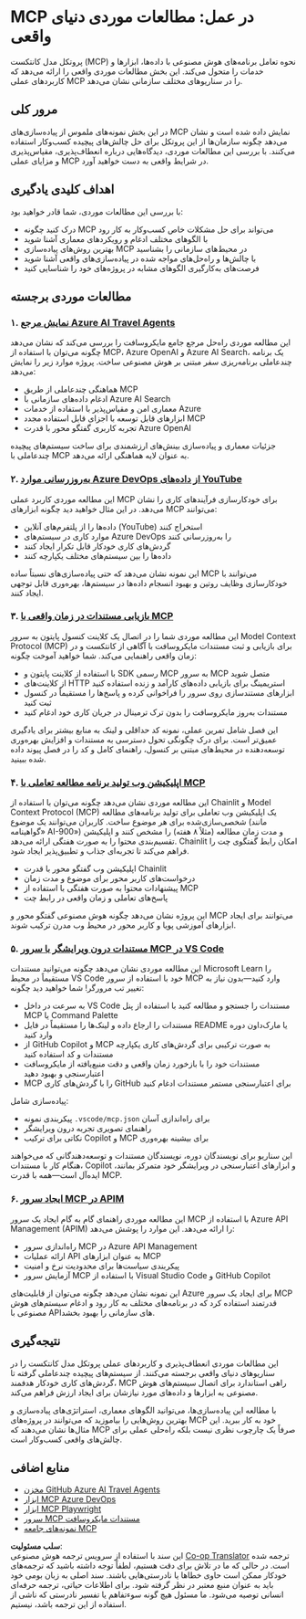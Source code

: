 <!--
CO_OP_TRANSLATOR_METADATA:
{
  "original_hash": "6940b1e931e51821b219aa9dcfe8c4ee",
  "translation_date": "2025-06-23T10:59:10+00:00",
  "source_file": "09-CaseStudy/README.md",
  "language_code": "fa"
}
-->
# MCP در عمل: مطالعات موردی دنیای واقعی

پروتکل مدل کانتکست (MCP) نحوه تعامل برنامه‌های هوش مصنوعی با داده‌ها، ابزارها و خدمات را متحول می‌کند. این بخش مطالعات موردی واقعی را ارائه می‌دهد که کاربردهای عملی MCP را در سناریوهای مختلف سازمانی نشان می‌دهد.

## مرور کلی

در این بخش نمونه‌های ملموس از پیاده‌سازی‌های MCP نمایش داده شده است و نشان می‌دهد چگونه سازمان‌ها از این پروتکل برای حل چالش‌های پیچیده کسب‌وکار استفاده می‌کنند. با بررسی این مطالعات موردی، دیدگاه‌هایی درباره انعطاف‌پذیری، مقیاس‌پذیری و مزایای عملی MCP در شرایط واقعی به دست خواهید آورد.

## اهداف کلیدی یادگیری

با بررسی این مطالعات موردی، شما قادر خواهید بود:

- درک کنید چگونه MCP می‌تواند برای حل مشکلات خاص کسب‌وکار به کار رود
- با الگوهای مختلف ادغام و رویکردهای معماری آشنا شوید
- بهترین روش‌های پیاده‌سازی MCP در محیط‌های سازمانی را بشناسید
- با چالش‌ها و راه‌حل‌های مواجه شده در پیاده‌سازی‌های واقعی آشنا شوید
- فرصت‌های به‌کارگیری الگوهای مشابه در پروژه‌های خود را شناسایی کنید

## مطالعات موردی برجسته

### ۱. [نمایش مرجع Azure AI Travel Agents](./travelagentsample.md)

این مطالعه موردی راه‌حل مرجع جامع مایکروسافت را بررسی می‌کند که نشان می‌دهد چگونه می‌توان با استفاده از MCP، Azure OpenAI و Azure AI Search، یک برنامه چندعاملی برنامه‌ریزی سفر مبتنی بر هوش مصنوعی ساخت. پروژه موارد زیر را نمایش می‌دهد:

- هماهنگی چندعاملی از طریق MCP  
- ادغام داده‌های سازمانی با Azure AI Search  
- معماری امن و مقیاس‌پذیر با استفاده از خدمات Azure  
- ابزارهای قابل توسعه با اجزای قابل استفاده مجدد MCP  
- تجربه کاربری گفتگو محور با قدرت Azure OpenAI  

جزئیات معماری و پیاده‌سازی بینش‌های ارزشمندی برای ساخت سیستم‌های پیچیده چندعاملی با MCP به عنوان لایه هماهنگی ارائه می‌دهد.

### ۲. [به‌روزرسانی موارد Azure DevOps از داده‌های YouTube](./UpdateADOItemsFromYT.md)

این مطالعه موردی کاربرد عملی MCP برای خودکارسازی فرآیندهای کاری را نشان می‌دهد. در این مثال خواهید دید چگونه ابزارهای MCP می‌توانند:

- داده‌ها را از پلتفرم‌های آنلاین (YouTube) استخراج کنند  
- موارد کاری در سیستم‌های Azure DevOps را به‌روزرسانی کنند  
- گردش‌های کاری خودکار قابل تکرار ایجاد کنند  
- داده‌ها را بین سیستم‌های مختلف یکپارچه کنند  

این نمونه نشان می‌دهد که حتی پیاده‌سازی‌های نسبتاً ساده MCP می‌توانند با خودکارسازی وظایف روتین و بهبود انسجام داده‌ها در سیستم‌ها، بهره‌وری قابل توجهی ایجاد کنند.

### ۳. [بازیابی مستندات در زمان واقعی با MCP](./docs-mcp/README.md)

این مطالعه موردی شما را در اتصال یک کلاینت کنسول پایتون به سرور Model Context Protocol (MCP) برای بازیابی و ثبت مستندات مایکروسافت با آگاهی از کانتکست و در زمان واقعی راهنمایی می‌کند. شما خواهید آموخت چگونه:

- با استفاده از کلاینت پایتون و SDK رسمی MCP به سرور MCP متصل شوید  
- از کلاینت‌های HTTP استریمینگ برای بازیابی داده‌های کارآمد و زنده استفاده کنید  
- ابزارهای مستندسازی روی سرور را فراخوانی کرده و پاسخ‌ها را مستقیماً در کنسول ثبت کنید  
- مستندات به‌روز مایکروسافت را بدون ترک ترمینال در جریان کاری خود ادغام کنید  

این فصل شامل تمرین عملی، نمونه کد حداقلی و لینک به منابع بیشتر برای یادگیری عمیق‌تر است. برای درک چگونگی تحول دسترسی به مستندات و افزایش بهره‌وری توسعه‌دهنده در محیط‌های مبتنی بر کنسول، راهنمای کامل و کد را در فصل پیوند داده شده ببینید.

### ۴. [اپلیکیشن وب تولید برنامه مطالعه تعاملی با MCP](./docs-mcp/README.md)

این مطالعه موردی نشان می‌دهد چگونه می‌توان با استفاده از Chainlit و Model Context Protocol (MCP) یک اپلیکیشن وب تعاملی برای تولید برنامه‌های مطالعه شخصی‌سازی‌شده برای هر موضوع ساخت. کاربران می‌توانند یک موضوع (مانند «گواهینامه AI-900») و مدت زمان مطالعه (مثلاً ۸ هفته) را مشخص کنند و اپلیکیشن تقسیم‌بندی محتوا را به صورت هفتگی ارائه می‌دهد. Chainlit امکان رابط گفتگوی چت را فراهم می‌کند تا تجربه‌ای جذاب و تطبیق‌پذیر ایجاد شود.

- اپلیکیشن وب گفتگو محور با قدرت Chainlit  
- درخواست‌های کاربر محور برای موضوع و مدت زمان  
- پیشنهادات محتوا به صورت هفتگی با استفاده از MCP  
- پاسخ‌های تعاملی و زمان واقعی در رابط چت  

این پروژه نشان می‌دهد چگونه هوش مصنوعی گفتگو محور و MCP می‌توانند برای ایجاد ابزارهای آموزشی پویا و کاربر محور در محیط وب مدرن ترکیب شوند.

### ۵. [مستندات درون ویرایشگر با سرور MCP در VS Code](./docs-mcp/README.md)

این مطالعه موردی نشان می‌دهد چگونه می‌توانید مستندات Microsoft Learn را مستقیماً در محیط VS Code خود با استفاده از سرور MCP وارد کنید—بدون نیاز به تغییر تب مرورگر! شما خواهید دید چگونه:

- به سرعت در داخل VS Code مستندات را جستجو و مطالعه کنید با استفاده از پنل MCP یا Command Palette  
- مستندات را ارجاع داده و لینک‌ها را مستقیماً در فایل README یا مارک‌داون دوره وارد کنید  
- از GitHub Copilot و MCP به صورت ترکیبی برای گردش‌های کاری یکپارچه مستندات و کد استفاده کنید  
- مستندات خود را با بازخورد زمان واقعی و دقت منبع‌یافته از مایکروسافت اعتبارسنجی و بهبود دهید  
- MCP را با گردش‌های کاری GitHub برای اعتبارسنجی مستمر مستندات ادغام کنید  

پیاده‌سازی شامل:  
- پیکربندی نمونه `.vscode/mcp.json` برای راه‌اندازی آسان  
- راهنمای تصویری تجربه درون ویرایشگر  
- نکاتی برای ترکیب Copilot و MCP برای بیشینه بهره‌وری  

این سناریو برای نویسندگان دوره، نویسندگان مستندات و توسعه‌دهندگانی که می‌خواهند هنگام کار با مستندات، Copilot و ابزارهای اعتبارسنجی در ویرایشگر خود متمرکز بمانند، ایده‌آل است—همه با قدرت MCP.

### ۶. [ایجاد سرور MCP در APIM](./apimsample.md)

این مطالعه موردی راهنمای گام به گام ایجاد یک سرور MCP با استفاده از Azure API Management (APIM) را ارائه می‌دهد. این موارد را پوشش می‌دهد:  
- راه‌اندازی سرور MCP در Azure API Management  
- ارائه عملیات API به عنوان ابزارهای MCP  
- پیکربندی سیاست‌ها برای محدودیت نرخ و امنیت  
- آزمایش سرور MCP با استفاده از Visual Studio Code و GitHub Copilot  

این نمونه نشان می‌دهد چگونه می‌توان از قابلیت‌های Azure برای ایجاد یک سرور MCP قدرتمند استفاده کرد که در برنامه‌های مختلف به کار رود و ادغام سیستم‌های هوش مصنوعی با APIهای سازمانی را بهبود بخشد.

## نتیجه‌گیری

این مطالعات موردی انعطاف‌پذیری و کاربردهای عملی پروتکل مدل کانتکست را در سناریوهای دنیای واقعی برجسته می‌کنند. از سیستم‌های پیچیده چندعاملی گرفته تا گردش‌های کاری خودکار هدفمند، MCP راهی استاندارد برای اتصال سیستم‌های هوش مصنوعی به ابزارها و داده‌های مورد نیازشان برای ایجاد ارزش فراهم می‌کند.

با مطالعه این پیاده‌سازی‌ها، می‌توانید الگوهای معماری، استراتژی‌های پیاده‌سازی و بهترین روش‌هایی را بیاموزید که می‌توانند در پروژه‌های MCP خود به کار ببرید. این مثال‌ها نشان می‌دهند که MCP صرفاً یک چارچوب نظری نیست بلکه راه‌حلی عملی برای چالش‌های واقعی کسب‌وکار است.

## منابع اضافی

- [مخزن GitHub Azure AI Travel Agents](https://github.com/Azure-Samples/azure-ai-travel-agents)  
- [ابزار MCP Azure DevOps](https://github.com/microsoft/azure-devops-mcp)  
- [ابزار MCP Playwright](https://github.com/microsoft/playwright-mcp)  
- [سرور MCP مستندات مایکروسافت](https://github.com/MicrosoftDocs/mcp)  
- [نمونه‌های جامعه MCP](https://github.com/microsoft/mcp)

**سلب مسئولیت**:  
این سند با استفاده از سرویس ترجمه هوش مصنوعی [Co-op Translator](https://github.com/Azure/co-op-translator) ترجمه شده است. در حالی که ما در تلاش برای دقت هستیم، لطفاً توجه داشته باشید که ترجمه‌های خودکار ممکن است حاوی خطاها یا نادرستی‌هایی باشند. سند اصلی به زبان بومی خود باید به عنوان منبع معتبر در نظر گرفته شود. برای اطلاعات حیاتی، ترجمه حرفه‌ای انسانی توصیه می‌شود. ما مسئول هیچ گونه سوءتفاهم یا تفسیر نادرستی که ناشی از استفاده از این ترجمه باشد، نیستیم.